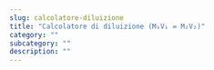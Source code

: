 ```yaml
---
slug: calcolatore-diluizione
title: "Calcolatore di diluizione (M₁V₁ = M₂V₂)"
category: ""
subcategory: ""
description: ""
---
```


